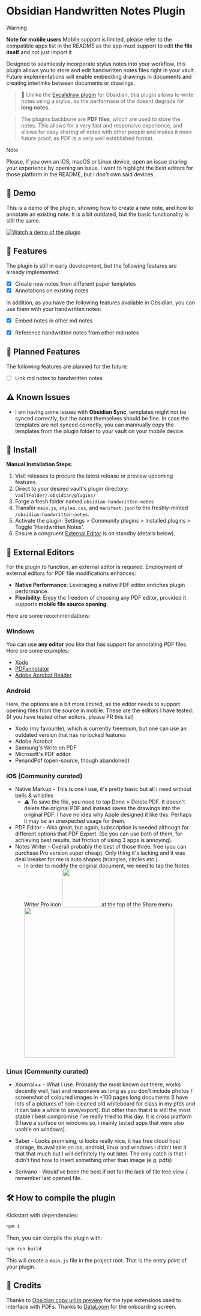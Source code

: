 # Obsidian Handwritten Notes Plugin
> [!WARNING]
>  **Note for mobile users** Mobile support is limited, please refer to the compatible apps list in the README as the app must support to edit **the file itself** and not just import it

Designed to seamlessly incorporate stylus notes into your workflow, this plugin allows you to store and edit handwritten notes files right in your vault. Future implementations will enable embedding drawings in documents and creating interlinks between documents or drawings.

> 🔗 Unlike the [Excalidraw plugin](https://github.com/zsviczian/obsidian-excalidraw-plugin/) for Obsidian, this plugin allows to write notes using a stylus, as the performace of the doesnt degrade for **long notes**.

> The plugins backbone are **PDF files**, which are used to store the notes. This allows for a very fast and responsive experience, and allows for easy sharing of notes with other people and makes it more future proof, as PDF is a very well established format.

> [!NOTE]
> Please, if you own an iOS, macOS or Linux device, open an issue sharing your experience by opening an issue. I want to highlight the best editors for those platform in the README, but I don't own said devices.

## 🎥 Demo

This is a demo of the plugin, showing how to create a new note, and how to annotate an existing note. It is a bit outdated, but the basic functionality is still the same.

[![Watch a demo of the plugin](https://img.youtube.com/vi/dkdKeCJzVQA/default.jpg)](https://youtu.be/dkdKeCJzVQA)

## 🚀 Features

The plugin is still in early development, but the following features are already implemented:

- [x] Create new notes from different paper templates
- [x] Annotations on existing notes

In addition, as you have the following features available in Obsidian, you can use them with your handwritten notes:

- [x] Embed notes in other md notes
- [x] Reference handwritten notes from other md notes


## 📅 Planned Features

The following features are planned for the future:

- [ ] Link md notes to handwritten notes

## ⚠️ Known Issues

- I am having some issues with **Obsidian Sync**, templates might not be synced correctly, but the notes themselves should be fine.
  In case the templates are not synced correctly, you can mannually copy the templates from the plugin folder to your vault on your mobile device.

## 🔧 Install

**Manual Installation Steps**:

1. Visit releases to procure the latest release or preview upcoming features.
2. Direct to your desired vault's plugin directory: `VaultFolder/.obsidian/plugins/`
3. Forge a fresh folder named `obsidian-handwritten-notes`
4. Transfer `main.js`, `styles.css`, and `manifest.json` to the freshly-minted `/obsidian-handwritten-notes`.
5. Activate the plugin: Settings > Community plugins > Installed plugins > Toggle 'Handwritten Notes'.
6. Ensure a congruent [External Editor](#external-editors) is on standby (details below).

## 📑 External Editors

For the plugin to function, an external editor is required.
Employment of external editors for PDF file modifications enhances:

- **Native Performance**: Leveraging a native PDF editor enriches plugin performance.
- **Flexibility**: Enjoy the freedom of choosing any PDF editor, provided it supports **mobile file source opening**.

Here are some recommendations:

### Windows

You can use **any editor** you like that has support for annotating PDF files.
Here are some examples:

- [Xodo](https://www.xodo.com/app/)
- [PDFannotator](https://www.pdfannotator.com/en/)
- [Adobe Acrobat Reader](https://acrobat.adobe.com/us/en/acrobat/pdf-reader.html)

### Android

Here, the options are a bit more limited, as the editor needs to support opening files from the source in mobile.
These are the editors I have tested: (If you have tested other editors, please PR this list)

- Xodo (my favourite), which is currently freemium, but one can use an outdated version that has no locked features
- Adobe Acrobat
- Samsung's Write on PDF
- Microsoft's PDF editor
- PenandPdf (open-source, though abandoned)

### iOS (Community curated)

- Native Markup - This is one I use, it's pretty basic but all I need without bells & whistles
   - ⚠️ To save the file, you need to tap Done > Delete PDF. It doesn't delete the original PDF and instead saves the drawings into the original PDF. I have no idea why Apple designed it like this. Perhaps it may be an unexpected usage for them.
- PDF Editor - Also great, but again, subscription is needed although for different options that PDF Expert. (So you can use both of them, for achieving best results, but friction of using 3 apps is annoying).
- Notes Writer - Overall probably the best of those three, free (you can purchase Pro version super cheap). Only thing it's lacking and it was deal breaker for me is auto shapes (triangles, circles etc.).
  - In order to modify the original document, we need to tap the Notes Writer Pro icon <img src="https://github.com/FBarrca/obsidian-handwritten-notes/assets/72342591/ae28fcbb-d698-40d3-b162-a3b9d73a9040" width=100>
   at the top of the Share menu.
      <img src="https://github.com/FBarrca/obsidian-handwritten-notes/assets/72342591/1c3c2248-c7b0-4107-a7e9-9e242ba890e3" width=400>
### Linux (Community curated)
-  Xournal++ - What I use. Probably the most known out there, works decently well, fast and responsive as long as you don't include photos / screenshot of coloured images in +100 pages long documents (I have lots of a pictures of non-cleaned old whiteboard for class in my pfds and it can take a while to save/export). But other than that it is still the most stable / best compromise i've really tried to this day.
It is cross platform (I have a surface on windows so, i mainly tested apps that were also usable on windows).

- Saber - Looks promising, ui looks really nice, it has free cloud host storage, its available on ios, android, linux and windows i didn't test it that that much but I will definitely try out later. The only catch is that i didn't find how to insert something other than image (e.g. pdfs)

-  Scrivano - Would've been the best if not for the lack of file tree view / remember last opened file.

## 🛠️ How to compile the plugin

Kickstart with dependencies:

```bash
npm i
```

Then, you can compile the plugin with:

```bash
npm run build
```

This will create a `main.js` file in the project root. That is the entry point of your plugin.

## 🙏 Credits

Thanks to [Obsidian copy url in preview](https://github.com/NomarCub/obsidian-copy-url-in-preview) for the type extensions used to interface with PDFs.
Thanks to [DataLoom](https://github.com/trey-wallis/obsidian-dataloom) for the onboarding screen.
